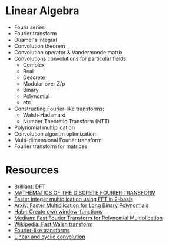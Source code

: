 # Linear Algebra

* Fourir series
* Fourier transform
* Duamel's Integral
* Convolution theorem
* Convolution operator & Vandermonde matrix
* Convolutions convolutions for particular fields: 
    * Complex
    * Real
    * Descrete
    * Modular over Z/p
    * Binary
    * Polynomial 
    * etc.
* Constructing Fourier-like transforms:
    * Walsh-Hadamard
    * Number Theoretic Transform (NTT)
* Polynomial multiplication
* Convolution algoritm optimization
* Multi-dimensional Fourier transform
* Fourier transform for matrices

# Resources

* [Brilliant: DFT](https://brilliant.org/wiki/discrete-fourier-transform/)
* [MATHEMATICS OF THE DISCRETE FOURIER TRANSFORM](https://ccrma.stanford.edu/~jos/mdft/)
* [Faster integer multiplication using FFT in 2-basis](https://ivv5hpp.uni-muenster.de/u/cl/WS2007-8/mult.pdf)
* [Arxiv: Faster Multiplication for Long Binary Polynomials](https://arxiv.org/pdf/1708.09746.pdf)
* [Habr: Create own window-functions](https://habr.com/ru/post/514170/)
* [Medium: Fast Fourier Transform for Polynomial Multiplication](https://medium.com/@aiswaryamathur/understanding-fast-fourier-transform-from-scratch-to-solve-polynomial-multiplication-8018d511162f)
* [Wikipedia: Fast Walsh transform](https://en.wikipedia.org/wiki/Fast_Walsh–Hadamard_transform)
* [Fourier-like transforms](http://atimopheyev.narod.ru/Numbers_Theory/Netscape/Compute_Integer/Fermat_Transform/DT-Fourier.HTM)
* [Linear and cyclic convolution](https://ru.dsplib.org/content/conv/conv.html)
